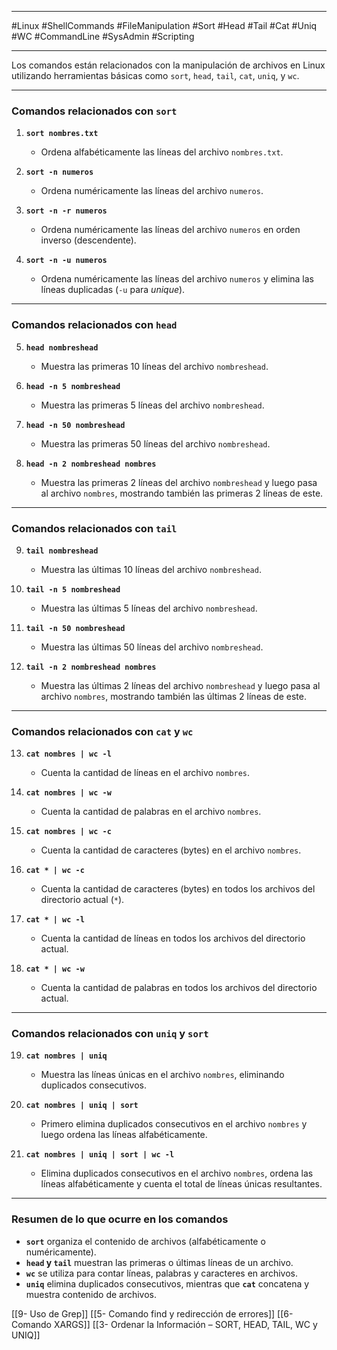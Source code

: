 
---

#Linux #ShellCommands #FileManipulation #Sort #Head #Tail #Cat #Uniq #WC #CommandLine #SysAdmin #Scripting

---
Los comandos están relacionados con la manipulación de archivos en Linux utilizando herramientas básicas como `sort`, `head`, `tail`, `cat`, `uniq`, y `wc`.

---

### **Comandos relacionados con `sort`**

1. **`sort nombres.txt`**
    
    - Ordena alfabéticamente las líneas del archivo `nombres.txt`.
2. **`sort -n numeros`**
    
    - Ordena numéricamente las líneas del archivo `numeros`.
3. **`sort -n -r numeros`**
    
    - Ordena numéricamente las líneas del archivo `numeros` en orden inverso (descendente).
4. **`sort -n -u numeros`**
    
    - Ordena numéricamente las líneas del archivo `numeros` y elimina las líneas duplicadas (`-u` para _unique_).

---

### **Comandos relacionados con `head`**

5. **`head nombreshead`**
    
    - Muestra las primeras 10 líneas del archivo `nombreshead`.
6. **`head -n 5 nombreshead`**
    
    - Muestra las primeras 5 líneas del archivo `nombreshead`.
7. **`head -n 50 nombreshead`**
    
    - Muestra las primeras 50 líneas del archivo `nombreshead`.
8. **`head -n 2 nombreshead nombres`**
    
    - Muestra las primeras 2 líneas del archivo `nombreshead` y luego pasa al archivo `nombres`, mostrando también las primeras 2 líneas de este.

---

### **Comandos relacionados con `tail`**

9. **`tail nombreshead`**
    
    - Muestra las últimas 10 líneas del archivo `nombreshead`.
10. **`tail -n 5 nombreshead`**
    
    - Muestra las últimas 5 líneas del archivo `nombreshead`.
11. **`tail -n 50 nombreshead`**
    
    - Muestra las últimas 50 líneas del archivo `nombreshead`.
12. **`tail -n 2 nombreshead nombres`**
    
    - Muestra las últimas 2 líneas del archivo `nombreshead` y luego pasa al archivo `nombres`, mostrando también las últimas 2 líneas de este.

---

### **Comandos relacionados con `cat` y `wc`**

13. **`cat nombres | wc -l`**
    
    - Cuenta la cantidad de líneas en el archivo `nombres`.
14. **`cat nombres | wc -w`**
    
    - Cuenta la cantidad de palabras en el archivo `nombres`.
15. **`cat nombres | wc -c`**
    
    - Cuenta la cantidad de caracteres (bytes) en el archivo `nombres`.
16. **`cat * | wc -c`**
    
    - Cuenta la cantidad de caracteres (bytes) en todos los archivos del directorio actual (`*`).
17. **`cat * | wc -l`**
    
    - Cuenta la cantidad de líneas en todos los archivos del directorio actual.
18. **`cat * | wc -w`**
    
    - Cuenta la cantidad de palabras en todos los archivos del directorio actual.

---

### **Comandos relacionados con `uniq` y `sort`**

19. **`cat nombres | uniq`**
    
    - Muestra las líneas únicas en el archivo `nombres`, eliminando duplicados consecutivos.
20. **`cat nombres | uniq | sort`**
    
    - Primero elimina duplicados consecutivos en el archivo `nombres` y luego ordena las líneas alfabéticamente.
21. **`cat nombres | uniq | sort | wc -l`**
    
    - Elimina duplicados consecutivos en el archivo `nombres`, ordena las líneas alfabéticamente y cuenta el total de líneas únicas resultantes.

---

### **Resumen de lo que ocurre en los comandos**

- **`sort`** organiza el contenido de archivos (alfabéticamente o numéricamente).
- **`head` y `tail`** muestran las primeras o últimas líneas de un archivo.
- **`wc`** se utiliza para contar líneas, palabras y caracteres en archivos.
- **`uniq`** elimina duplicados consecutivos, mientras que **`cat`** concatena y muestra contenido de archivos.

[[9- Uso de Grep]]
[[5- Comando find y redirección de errores]]
[[6- Comando XARGS]]
[[3- Ordenar la Información – SORT, HEAD, TAIL, WC y UNIQ]]
